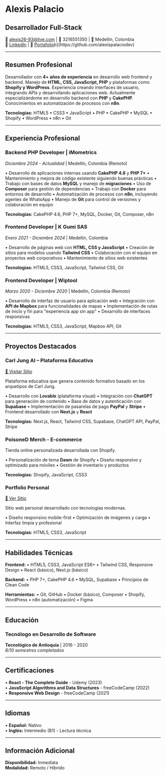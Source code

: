 # Alexis Palacio

## Desarrollador Full-Stack

📧 alexis26-93@live.com | 📱 3216551350 | 📍 Medellín, Colombia  
🔗 [LinkedIn](https://www.linkedin.com/in/poisoneddog/) | 💼 [Portafolio][https://alexispalaciodev.github.io/portfolio/]b](https://github.com/alexispalaciodev)

---

## Resumen Profesional

Desarrollador con **4+ años de experiencia** en desarrollo web frontend y backend. Manejo de **HTML, CSS, JavaScript, PHP** y plataformas como **Shopify y WordPress**. Experiencia creando interfaces de usuario, integrando APIs y desarrollando aplicaciones web. Actualmente especializándome en desarrollo backend con **PHP** y **CakePHP**. Conocimientos en automatización de procesos con **n8n**.

**Tecnologías:** HTML5 • CSS3 • JavaScript • PHP • CakePHP • MySQL • Shopify • WordPress • n8n • Git

---

## Experiencia Profesional

### **Backend PHP Developer** | iMometrics  
_Diciembre 2024 - Actualidad_ | Medellín, Colombia (Remoto)

• Desarrollo de aplicaciones internas usando **CakePHP 4.6** y **PHP 7+**
• Mantenimiento y mejora de código existente siguiendo buenas prácticas
• Trabajo con bases de datos **MySQL** y manejo de **migraciones**
• Uso de **Composer** para gestión de dependencias
• Trabajo con **Docker** para entornos de desarrollo
• Automatización de procesos con **n8n**, incluyendo agentes de WhatsApp
• Manejo de **Git** para control de versiones y colaboración en equipo

**Tecnologías:** CakePHP 4.6, PHP 7+, MySQL, Docker, Git, Composer, n8n

### **Frontend Developer** | K Gumi SAS  
_Enero 2021 - Diciembre 2024_ | Medellín, Colombia

• Desarrollo de páginas web con **HTML, CSS y JavaScript**
• Creación de sitios para modelos usando **Tailwind CSS**
• Colaboración con el equipo en proyectos web corporativos
• Mantenimiento de sitios web existentes

**Tecnologías:** HTML5, CSS3, JavaScript, Tailwind CSS, Git

### **Frontend Developer** | Wiptool  
_Marzo 2020 - Diciembre 2020_ | Medellín, Colombia (Remoto)

• Desarrollo de interfaz de usuario para aplicación web
• Integración con **API de Mapbox** para funcionalidades de mapas
• Implementación de rutas de inicio y fin para "experiencia app sin app"
• Desarrollo de interfaces responsivas

**Tecnologías:** HTML5, CSS3, JavaScript, Mapbox API, Git

---

## Proyectos Destacados

### **Carl Jung AI – Plataforma Educativa**  
[🔗 Visitar Sitio](https://carljung.app/home)

Plataforma educativa que genera contenido formativo basado en los arquetipos de Carl Jung.

• Desarrollo con **Lovable** (plataforma visual)
• Integración con **ChatGPT** para generación de contenido
• Base de datos y autenticación con **Supabase**
• Implementación de pasarelas de pago **PayPal** y **Stripe**
• Frontend desarrollado con **Next.js** y **React**

**Tecnologías:** Next.js, React, Tailwind CSS, Supabase, ChatGPT API, PayPal, Stripe

### **PoisoneD Merch - E-commerce**

Tienda online personalizada desarrollada con Shopify.

• Personalización de tema **Dawn** de Shopify
• Diseño responsivo y optimizado para móviles
• Gestión de inventario y productos

**Tecnologías:** Shopify, JavaScript, CSS3

### **Portfolio Personal**  
[🔗 Ver Sitio][https://alexispalaciodev.github.io/portfolio/]

Sitio web personal desarrollado con tecnologías modernas.

• Diseño responsivo mobile-first
• Optimización de imágenes y carga
• Interfaz limpia y profesional

**Tecnologías:** HTML5, CSS3, JavaScript

---

## Habilidades Técnicas

**Frontend:**
• HTML5, CSS3, JavaScript ES6+
• Tailwind CSS, Responsive Design
• React (básico), Next.js (básico)

**Backend:**
• PHP 7+, CakePHP 4.6
• MySQL, Supabase
• Principios de Clean Code

**Herramientas:**
• Git, GitHub
• Docker (básico), Composer
• Shopify, WordPress
• n8n (automatización)
• Figma

---

## Educación

### **Tecnólogo en Desarrollo de Software**
**Tecnológico de Antioquia** | 2016 - 2020  
_8/10 semestres completados_

---

## Certificaciones

• **React - The Complete Guide** - Udemy (2023)  
• **JavaScript Algorithms and Data Structures** - freeCodeCamp (2022)  
• **Responsive Web Design** - freeCodeCamp (2021)

---

## Idiomas

• **Español:** Nativo  
• **Inglés:** Intermedio (B1) - Lectura técnica

---

## Información Adicional

**Disponibilidad:** Inmediata  
**Modalidad:** Remoto / Híbrido

[https://alexispalaciodev.github.io/portfolio/]: https://alexispalaciodev.github.io/portfolio/